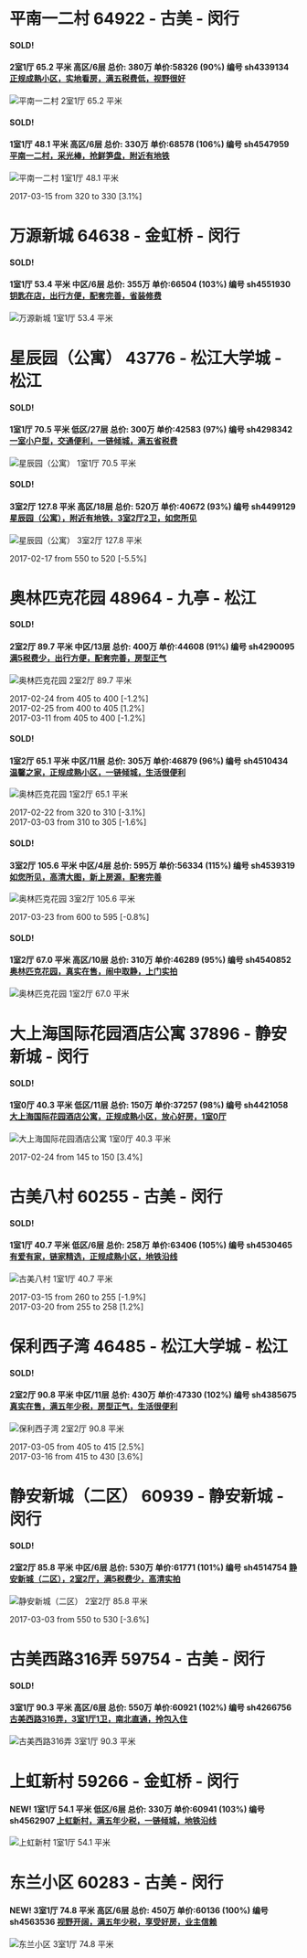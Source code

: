# 平南一二村 64922 - 古美 - 闵行

#### SOLD!
#### 2室1厅 65.2 平米 高区/6层 总价: 380万 单价:58326 (90%) 编号 sh4339134 [正规成熟小区，实地看房，满五税费低，视野很好](https://href.li/?http://sh.lianjia.com/ershoufang/sh4339134.html)

![平南一二村 2室1厅 65.2 平米](http://cdn1.dooioo.com/fetch/vp/fy/gi/20161015/8e073cde-4621-4df5-842c-a2d5a8474309.jpg_200x150.jpg)



    
#### SOLD!
#### 1室1厅 48.1 平米 高区/6层 总价: 330万 单价:68578 (106%) 编号 sh4547959 [平南一二村，采光棒，抢鲜笋盘，附近有地铁](https://href.li/?http://sh.lianjia.com/ershoufang/sh4547959.html)

![平南一二村 1室1厅 48.1 平米](http://cdn7.dooioo.com/static/img/new-version/default_block.png)

2017-03-15 from 320 to 330 [3.1%]

    


# 万源新城 64638 - 金虹桥 - 闵行

#### SOLD!
#### 1室1厅 53.4 平米 中区/6层 总价: 355万 单价:66504 (103%) 编号 sh4551930 [钥匙在店，出行方便，配套完善，省装修费](https://href.li/?http://sh.lianjia.com/ershoufang/sh4551930.html)

![万源新城 1室1厅 53.4 平米](http://cdn1.dooioo.com/fetch/vp/fy/gi/20170223/4fd683d1-ee9e-4bd9-9132-32ade9171ce9.jpg_200x150.jpg)



    


# 星辰园（公寓） 43776 - 松江大学城 - 松江

#### SOLD!
#### 1室1厅 70.5 平米 低区/27层 总价: 300万 单价:42583 (97%) 编号 sh4298342 [一室小户型，交通便利，一链倾城，满五省税费](https://href.li/?http://sh.lianjia.com/ershoufang/sh4298342.html)

![星辰园（公寓） 1室1厅 70.5 平米](http://cdn1.dooioo.com/fetch/vp/fy/gi/20160315/0c2ab2cb-53d8-4b03-bccb-f5f1ae2581cf.jpg_200x150.jpg)



    
#### SOLD!
#### 3室2厅 127.8 平米 高区/18层 总价: 520万 单价:40672 (93%) 编号 sh4499129 [星辰园（公寓），附近有地铁，3室2厅2卫，如您所见](https://href.li/?http://sh.lianjia.com/ershoufang/sh4499129.html)

![星辰园（公寓） 3室2厅 127.8 平米](http://cdn1.dooioo.com/fetch/vp/fy/gi/20170208/c3b14e88-a8b4-40c8-8cdf-4f88d50f5aa2.jpg_200x150.jpg)

2017-02-17 from 550 to 520 [-5.5%]

    


# 奥林匹克花园 48964 - 九亭 - 松江

#### SOLD!
#### 2室2厅 89.7 平米 中区/13层 总价: 400万 单价:44608 (91%) 编号 sh4290095 [满5税费少，出行方便，配套完善，房型正气](https://href.li/?http://sh.lianjia.com/ershoufang/sh4290095.html)

![奥林匹克花园 2室2厅 89.7 平米](http://cdn1.dooioo.com/fetch/vp/fy/gi/20160923/fdf21321-f750-480e-b641-3cc8bd1e0a8d.jpg_200x150.jpg)

2017-02-24 from 405 to 400 [-1.2%]<br />2017-02-25 from 400 to 405 [1.2%]<br />2017-03-11 from 405 to 400 [-1.2%]

    
#### SOLD!
#### 1室2厅 65.1 平米 中区/11层 总价: 305万 单价:46879 (96%) 编号 sh4510434 [温馨之家，正规成熟小区，一链倾城，生活很便利](https://href.li/?http://sh.lianjia.com/ershoufang/sh4510434.html)

![奥林匹克花园 1室2厅 65.1 平米](http://cdn1.dooioo.com/fetch/vp/fy/gi/20160927/d9a7cf24-230e-4668-b125-2229daac01fb.jpg_200x150.jpg)

2017-02-22 from 320 to 310 [-3.1%]<br />2017-03-03 from 310 to 305 [-1.6%]

    
#### SOLD!
#### 3室2厅 105.6 平米 中区/4层 总价: 595万 单价:56334 (115%) 编号 sh4539319 [如您所见，高清大图，新上房源，配套完善](https://href.li/?http://sh.lianjia.com/ershoufang/sh4539319.html)

![奥林匹克花园 3室2厅 105.6 平米](http://cdn1.dooioo.com/fetch/vp/fy/gi/20160112/f898dfeb-bbaa-4d11-aa06-b94419c9fdd1.jpg_200x150.jpg)

2017-03-23 from 600 to 595 [-0.8%]

    
#### SOLD!
#### 1室2厅 67.0 平米 高区/10层 总价: 310万 单价:46289 (95%) 编号 sh4540852 [奥林匹克花园，真实在售，闹中取静，上门实拍](https://href.li/?http://sh.lianjia.com/ershoufang/sh4540852.html)

![奥林匹克花园 1室2厅 67.0 平米](http://cdn1.dooioo.com/fetch/vp/fy/gi/20151106/3dec7329-4fd6-4974-a972-10c61d4b0698.jpg_200x150.jpg)



    


# 大上海国际花园酒店公寓 37896 - 静安新城 - 闵行

#### SOLD!
#### 1室0厅 40.3 平米 低区/11层 总价: 150万 单价:37257 (98%) 编号 sh4421058 [大上海国际花园酒店公寓，正规成熟小区，放心好房，1室0厅](https://href.li/?http://sh.lianjia.com/ershoufang/sh4421058.html)

![大上海国际花园酒店公寓 1室0厅 40.3 平米](http://cdn1.dooioo.com/fetch/vp/fy/gi/20161210/9be757ee-44b8-4586-83bf-a772b40e8aa5.jpg_200x150.jpg)

2017-02-24 from 145 to 150 [3.4%]

    


# 古美八村 60255 - 古美 - 闵行

#### SOLD!
#### 1室1厅 40.7 平米 低区/6层 总价: 258万 单价:63406 (105%) 编号 sh4530465 [有爱有家，链家精选，正规成熟小区，地铁沿线](https://href.li/?http://sh.lianjia.com/ershoufang/sh4530465.html)

![古美八村 1室1厅 40.7 平米](http://cdn1.dooioo.com/fetch/vp/fy/gi/20160309/227d6446-a838-4577-82f2-3dc63723b6d7.jpg_200x150.jpg)

2017-03-15 from 260 to 255 [-1.9%]<br />2017-03-20 from 255 to 258 [1.2%]

    


# 保利西子湾 46485 - 松江大学城 - 松江

#### SOLD!
#### 2室2厅 90.8 平米 中区/11层 总价: 430万 单价:47330 (102%) 编号 sh4385675 [真实在售，满五年少税，房型正气，生活很便利](https://href.li/?http://sh.lianjia.com/ershoufang/sh4385675.html)

![保利西子湾 2室2厅 90.8 平米](http://cdn1.dooioo.com/fetch/vp/fy/gi/20160811/32940069-cf20-4754-be2d-9f53c0d4bdfd.jpg_200x150.jpg)

2017-03-05 from 405 to 415 [2.5%]<br />2017-03-16 from 415 to 430 [3.6%]

    


# 静安新城（二区） 60939 - 静安新城 - 闵行

#### SOLD!
#### 2室2厅 85.8 平米 中区/6层 总价: 530万 单价:61771 (101%) 编号 sh4514754 [静安新城（二区），2室2厅，满5税费少，高清实拍](https://href.li/?http://sh.lianjia.com/ershoufang/sh4514754.html)

![静安新城（二区） 2室2厅 85.8 平米](http://cdn1.dooioo.com/fetch/vp/fy/gi/20170219/76aa9ec0-bcea-4f51-8c04-aaa44727cbb8.jpg_200x150.jpg)

2017-03-03 from 550 to 530 [-3.6%]

    


# 古美西路316弄 59754 - 古美 - 闵行

#### SOLD!
#### 3室1厅 90.3 平米 高区/6层 总价: 550万 单价:60921 (102%) 编号 sh4266756 [古美西路316弄，3室1厅1卫，南北直通，拎包入住](https://href.li/?http://sh.lianjia.com/ershoufang/sh4266756.html)

![古美西路316弄 3室1厅 90.3 平米](http://cdn1.dooioo.com/fetch/vp/fy/gi/20160911/518c36a3-c5a9-4353-95b8-ec4b5caaac9c.jpg_200x150.jpg)



    


# 上虹新村 59266 - 金虹桥 - 闵行

#### NEW! 1室1厅 54.1 平米 低区/6层 总价: 330万 单价:60941 (103%) 编号 sh4562907 [上虹新村，满五年少税，一链倾城，地铁沿线](https://href.li/?http://sh.lianjia.com/ershoufang/sh4562907.html)

![上虹新村 1室1厅 54.1 平米](http://cdn7.dooioo.com/static/img/new-version/default_block.png)

    


# 东兰小区 60283 - 古美 - 闵行

#### NEW! 3室1厅 74.8 平米 高区/6层 总价: 450万 单价:60136 (100%) 编号 sh4563536 [视野开阔，满五年少税，享受好房，业主信赖](https://href.li/?http://sh.lianjia.com/ershoufang/sh4563536.html)

![东兰小区 3室1厅 74.8 平米](http://cdn1.dooioo.com/fetch/vp/fy/gi/20161129/562081bd-e695-4bad-a8b1-40d078c380a3.jpg_200x150.jpg)

    


